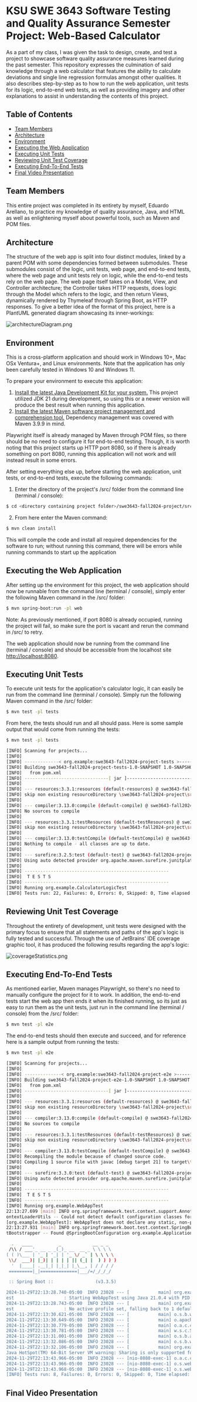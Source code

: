 
# KSU SWE 3643 Software Testing and Quality Assurance Semester Project: Web-Based Calculator
As a part of my class, I was given the task to design, create, and test a project to showcase software quality assurance measures learned during the past semester. This repository expresses the culmination of said knowledge through a web calculator that features the ability to calculate deviations and single line regression formulas amongst other qualities. It also describes step-by-step as to how to run the web application, unit tests for its logic, end-to-end web tests, as well as providing imagery and other explanations to assist in understanding the contents of this project.

## Table of Contents

- [Team Members](#team-members)
- [Architecture](#architecture)
- [Environment](#environment)
- [Executing the Web Application](#executing-the-web-application)
- [Executing Unit Tests](#executing-unit-tests)
- [Reviewing Unit Test Coverage](#reviewing-unit-test-coverage)
- [Executing End-To-End Tests](#executing-end-to-end-tests)
- [Final Video Presentation](#final-video-presentation)

## Team Members
This entire project was completed in its entirety by myself, Eduardo Arellano, to practice my knowledge of quality assurance, Java, and HTML as well as enlightening myself about powerful tools, such as Maven and POM files.

## Architecture
The structure of the web app is split into four distinct modules, linked by a parent POM with some dependencies formed between submodules. These submodules consist of the logic, unit tests, web page, and end-to-end tests, where the web page and unit tests rely on logic, while the end-to-end tests rely on the web page. The web page itself takes on a Model, View, and Controller architecture; the Controller takes HTTP requests, does logic through the Model which refers to the logic, and then return Views, dynamically rendered by Thymeleaf through Spring Boot, as HTTP responses. To give a better idea of the format of this project, here is a PlantUML generated diagram showcasing its inner-workings:

<img src="architectureDiagram.png" alt="architectureDiagram.png"/>

## Environment
This is a cross-platform application and should work in Windows 10+, Mac OSx Ventura+, and Linux environments. Note that the application has only been carefully tested in Windows 10 and Windows 11.

To prepare your environment to execute this application:
 1. [Install the latest Java Development Kit for your system.](https://www.oracle.com/java/technologies/downloads/) This project utilized JDK 21 during development, so using this or a newer version will produce the best result when running this application.
 2. [Install the latest Maven software project management and comprehension tool.](https://maven.apache.org/download.cgi) Dependency management was covered with Maven 3.9.9 in mind.

Playwright itself is already managed by Maven through POM files, so there should be no need to configure it for end-to-end testing. Though, it is worth noting that this project starts up HTTP port 8080, so if there is already something on port 8080, running this application will not work and will instead result in some errors.

After setting everything else up, before starting the web application, unit tests, or end-to-end tests, execute the following commands:
 1. Enter the directory of the project's /src/ folder from the command line (terminal / console):
```bash
$ cd <directory containing project folder>/swe3643-fall2024-project/src
```
 2. From here enter the Maven command:
```bash
$ mvn clean install
```
This will compile the code and install all required dependencies for the software to run; without running this command, there will be errors while running commands to start up the application

## Executing the Web Application
After setting up the environment for this project, the web application should now be runnable from the command line (terminal / console), simply enter the following Maven command in the /src/ folder:
```bash
$ mvn spring-boot:run -pl web
```

 Note: As previously mentioned, if port 8080 is already occupied, running the project will fail, so make sure the port is vacant and rerun the command in /src/ to retry.
 
The web application should now be running from the command line (terminal / console) and should be accessible from the localhost site [http://localhost:8080](http://localhost:8080).

## Executing Unit Tests
To execute unit tests for the application's calculator logic, it can easily be run from the command line (terminal / console). Simply run the following Maven command in the /src/ folder:
```bash
$ mvn test -pl tests
```

From here, the tests should run and all should pass. Here is some sample output that would come from running the tests:
```bash
$ mvn test -pl tests

[INFO] Scanning for projects...
[INFO] 
[INFO] -------------< org.example:swe3643-fall2024-project-tests >-------------
[INFO] Building swe3643-fall2024-project-tests-1.0-SNAPSHOT 1.0-SNAPSHOT
[INFO]   from pom.xml
[INFO] --------------------------------[ jar ]---------------------------------
[INFO] 
[INFO] --- resources:3.3.1:resources (default-resources) @ swe3643-fall2024-project-tests ---
[INFO] skip non existing resourceDirectory \swe3643-fall2024-project\src\tests\src\main\resources
[INFO] 
[INFO] --- compiler:3.13.0:compile (default-compile) @ swe3643-fall2024-project-tests ---
[INFO] No sources to compile
[INFO] 
[INFO] --- resources:3.3.1:testResources (default-testResources) @ swe3643-fall2024-project-tests ---
[INFO] skip non existing resourceDirectory \swe3643-fall2024-project\src\tests\src\test\resources
[INFO] 
[INFO] --- compiler:3.13.0:testCompile (default-testCompile) @ swe3643-fall2024-project-tests ---
[INFO] Nothing to compile - all classes are up to date.
[INFO] 
[INFO] --- surefire:3.2.5:test (default-test) @ swe3643-fall2024-project-tests ---
[INFO] Using auto detected provider org.apache.maven.surefire.junitplatform.JUnitPlatformProvider
[INFO] 
[INFO] -------------------------------------------------------
[INFO]  T E S T S
[INFO] -------------------------------------------------------
[INFO] Running org.example.CalculatorLogicTest
[INFO] Tests run: 22, Failures: 0, Errors: 0, Skipped: 0, Time elapsed: 0.086 s -- in org.example.CalculatorLogicTest
```

## Reviewing Unit Test Coverage
Throughout the entirety of development, unit tests were designed with the primary focus to ensure that all statements and paths of the app's logic is fully tested and successful. Through the use of JetBrains' IDE coverage graphic tool, it has produced the following results regarding the app's logic:

<img src="coverageStatistics.png" alt="coverageStatistics.png"/>

## Executing End-To-End Tests
As mentioned earlier, Maven manages Playwright, so there's no need to manually configure the project for it to work. In addition, the end-to-end tests start the web app then ends it when its finished running, so its just as easy to run them as the unit tests, just run in the command line (terminal / console) from the /src/ folder:
```bash
$ mvn test -pl e2e
```
The end-to-end tests should then execute and succeed, and for reference here is a sample output from running the tests:
```bash
$ mvn test -pl e2e

[INFO] Scanning for projects...
[INFO] 
[INFO] --------------< org.example:swe3643-fall2024-project-e2e >--------------    
[INFO] Building swe3643-fall2024-project-e2e-1.0-SNAPSHOT 1.0-SNAPSHOT
[INFO]   from pom.xml
[INFO] --------------------------------[ jar ]---------------------------------    
[INFO] 
[INFO] --- resources:3.3.1:resources (default-resources) @ swe3643-fall2024-project-e2e ---
[INFO] skip non existing resourceDirectory \swe3643-fall2024-project\src\e2e\src\main\resources
[INFO]
[INFO] --- compiler:3.13.0:compile (default-compile) @ swe3643-fall2024-project-e2e ---
[INFO] No sources to compile
[INFO]
[INFO] --- resources:3.3.1:testResources (default-testResources) @ swe3643-fall2024-project-e2e ---
[INFO] skip non existing resourceDirectory \swe3643-fall2024-project\src\e2e\src\test\resources
[INFO]
[INFO] --- compiler:3.13.0:testCompile (default-testCompile) @ swe3643-fall2024-project-e2e ---
[INFO] Recompiling the module because of changed source code.
[INFO] Compiling 1 source file with javac [debug target 21] to target\test-classes 
[INFO] 
[INFO] --- surefire:3.3.0:test (default-test) @ swe3643-fall2024-project-e2e ---   
[INFO] Using auto detected provider org.apache.maven.surefire.junitplatform.JUnitPlatformProvider
[INFO] 
[INFO] -------------------------------------------------------
[INFO]  T E S T S
[INFO] -------------------------------------------------------
[INFO] Running org.example.WebAppTest
22:13:27.699 [main] INFO org.springframework.test.context.support.AnnotationConfigC
ontextLoaderUtils -- Could not detect default configuration classes for test class 
[org.example.WebAppTest]: WebAppTest does not declare any static, non-private, non-final, nested classes annotated with @Configuration.
22:13:27.931 [main] INFO org.springframework.boot.test.context.SpringBootTestContex
tBootstrapper -- Found @SpringBootConfiguration org.example.Application for test class org.example.WebAppTest

  .   ____          _            __ _ _
 /\\ / ___'_ __ _ _(_)_ __  __ _ \ \ \ \
( ( )\___ | '_ | '_| | '_ \/ _` | \ \ \ \
 \\/  ___)| |_)| | | | | || (_| |  ) ) ) )
  '  |____| .__|_| |_|_| |_\__, | / / / /
 =========|_|==============|___/=/_/_/_/

 :: Spring Boot ::                (v3.3.5)

2024-11-29T22:13:28.740-05:00  INFO 23028 --- [           main] org.example.WebAppT
est                   : Starting WebAppTest using Java 21.0.4 with PID 23028
2024-11-29T22:13:28.743-05:00  INFO 23028 --- [           main] org.example.WebAppT
est                   : No active profile set, falling back to 1 default profile: "default"
2024-11-29T22:13:30.621-05:00  INFO 23028 --- [           main] o.s.b.w.embedded.tomcat.TomcatWebServer  : Tomcat initialized with port 8080 (http)
2024-11-29T22:13:30.649-05:00  INFO 23028 --- [           main] o.apache.catalina.core.StandardEngine    : Starting Servlet engine: [Apache Tomcat/10.1.31]
2024-11-29T22:13:30.779-05:00  INFO 23028 --- [           main] o.a.c.c.C.[Tomcat].[localhost].[/]       : Initializing Spring embedded WebApplicationContext
2024-11-29T22:13:30.781-05:00  INFO 23028 --- [           main] w.s.c.ServletWebServerApplicationContext : Root WebApplicationContext: initialization completed in 1998 ms
2024-11-29T22:13:31.001-05:00  INFO 23028 --- [           main] o.s.b.a.w.s.WelcomePageHandlerMapping    : Adding welcome page template: index
2024-11-29T22:13:32.086-05:00  INFO 23028 --- [           main] o.s.b.w.embedded.tomcat.TomcatWebServer  : Tomcat started on port 8080 (http) with context path '/'
2024-11-29T22:13:32.106-05:00  INFO 23028 --- [           main] org.example.WebAppTest                   : Started WebAppTest in 3.87 seconds (process running for 5.853)
Java HotSpot(TM) 64-Bit Server VM warning: Sharing is only supported for boot loader classes because bootstrap classpath has been appended
2024-11-29T22:13:43.966-05:00  INFO 23028 --- [nio-8080-exec-1] o.a.c.c.C.[Tomcat].[localhost].[/]       : Initializing Spring DispatcherServlet 'dispatcherServlet'
2024-11-29T22:13:43.966-05:00  INFO 23028 --- [nio-8080-exec-1] o.s.web.servlet.DispatcherServlet        : Initializing Servlet 'dispatcherServlet'
2024-11-29T22:13:43.968-05:00  INFO 23028 --- [nio-8080-exec-1] o.s.web.servlet.DispatcherServlet        : Completed initialization in 2 ms
[INFO] Tests run: 8, Failures: 0, Errors: 0, Skipped: 0, Time elapsed: 19.99 s -- in org.example.WebAppTest
```

## Final Video Presentation


